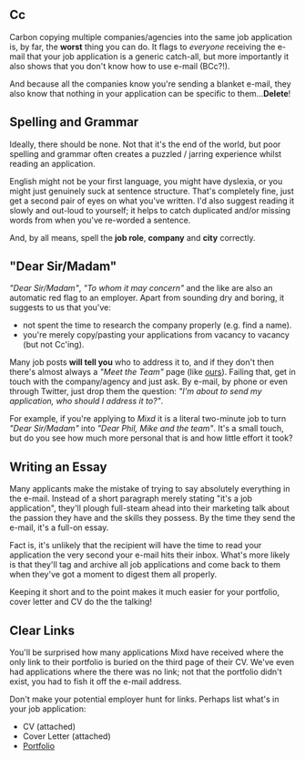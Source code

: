 ## Cc

Carbon copying multiple companies/agencies into the same job application is, by far, the __worst__ thing you can do. It flags to *everyone* receiving the e-mail that your job application is a generic catch-all, but more importantly it also shows that you don't know how to use e-mail (BCc?!).

And because all the companies know you're sending a blanket e-mail, they also know that nothing in your application can be specific to them...__Delete__!

## Spelling and Grammar

Ideally, there should be none. Not that it's the end of the world, but poor spelling and grammar often creates a puzzled / jarring experience whilst reading an application.

English might not be your first language, you might have dyslexia, or you might just genuinely suck at sentence structure. That's completely fine, just get a second pair of eyes on what you've written. I'd also suggest reading it slowly and out-loud to yourself; it helps to catch duplicated and/or missing words from when you've re-worded a sentence.

And, by all means, spell the __job role__, __company__ and __city__ correctly.

## "Dear Sir/Madam"

_"Dear Sir/Madam"_, _"To whom it may concern"_ and the like are also an automatic red flag to an employer. Apart from sounding dry and boring, it suggests to us that you've:
* not spent the time to research the company properly (e.g. find a name).
* you're merely copy/pasting your applications from vacancy to vacancy (but not Cc'ing).

Many job posts __will tell you__ who to address it to, and if they don't then there's almost always a _"Meet the Team"_ page (like [ours](http://www.mixd.co.uk/about/#phil)). Failing that, get in touch with the company/agency and just ask. By e-mail, by phone or even through Twitter, just drop them the question: _"I'm about to send my application, who should I address it to?"_.

For example, if you're applying to *Mixd* it is a literal two-minute job to turn _"Dear Sir/Madam"_ into _"Dear Phil, Mike and the team"_. It's a small touch, but do you see how much more personal that is and how little effort it took?

## Writing an Essay

Many applicants make the mistake of trying to say absolutely everything in the e-mail. Instead of a short paragraph merely stating "it's a job application", they'll plough full-steam ahead into their marketing talk about the passion they have and the skills they possess. By the time they send the e-mail, it's a full-on essay.

Fact is, it's unlikely that the recipient will have the time to read your application the very second your e-mail hits their inbox. What's more likely is that they'll tag and archive all job applications and come back to them when they've got a moment to digest them all properly.

Keeping it short and to the point makes it much easier for your portfolio, cover letter and CV do the the talking!

## Clear Links

You'll be surprised how many applications Mixd have received where the only link to their portfolio is buried on the third page of their CV. We've even had applications where the there was no link; not that the portfolio didn't exist, you had to fish it off the e-mail address.

Don't make your potential employer hunt for links. Perhaps list what's in your job application:

* CV (attached)
* Cover Letter (attached)
* [Portfolio](http://www.mixd.co.uk/work/)
